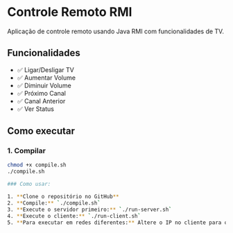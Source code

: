 # Controle Remoto RMI

Aplicação de controle remoto usando Java RMI com funcionalidades de TV.

## Funcionalidades
- ✅ Ligar/Desligar TV
- ✅ Aumentar Volume
- ✅ Diminuir Volume  
- ✅ Próximo Canal
- ✅ Canal Anterior
- ✅ Ver Status

## Como executar

### 1. Compilar
```bash
chmod +x compile.sh
./compile.sh

### Como usar:

1. **Clone o repositório no GitHub**
2. **Compile:** `./compile.sh`
3. **Execute o servidor primeiro:** `./run-server.sh`
4. **Execute o cliente:** `./run-client.sh`
5. **Para executar em redes diferentes:** Altere o IP no cliente para o IP do servidor